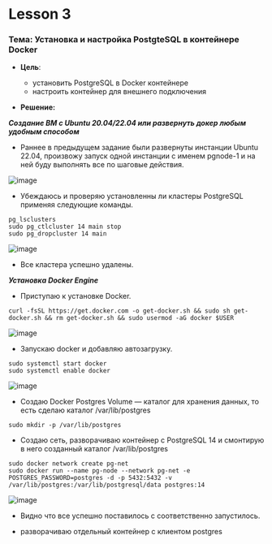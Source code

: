 # Lesson 3
### Тема: Установка и настройка PostgteSQL в контейнере Docker
* __Цель__:
  * установить PostgreSQL в Docker контейнере
  * настроить контейнер для внешнего подключения

* __Решение:__

___Cоздание ВМ с Ubuntu 20.04/22.04 или развернуть докер любым удобным способом___

* Раннее в предыдущем задание были развернуты инстанции Ubuntu 22.04, произвожу запуск одной инстанции с именем pgnode-1 и на ней буду выполнять все по шаговые действия.

![image](https://user-images.githubusercontent.com/85208391/198849625-407b2ffa-7d62-43fc-be14-3f7e0bf1661f.png)

* Убеждаюсь и проверяю установленны ли кластеры PostgreSQL применяя следующие команды.

``` 
pg_lsclusters
sudo pg_ctlcluster 14 main stop
sudo pg_dropcluster 14 main
```

![image](https://user-images.githubusercontent.com/85208391/198852411-50128c7f-b8f5-4ba6-b15c-d79678b42e44.png)

* Все кластера успешно удалены.

___Установка Docker Engine___

* Приступаю к установке Docker.
```
curl -fsSL https://get.docker.com -o get-docker.sh && sudo sh get-docker.sh && rm get-docker.sh && sudo usermod -aG docker $USER
```

![image](https://user-images.githubusercontent.com/85208391/198853185-945f4d3a-38d7-4ee8-93e7-a05566b0a077.png)

* Запускаю docker и добавляю автозагрузку.

```
sudo systemctl start docker
sudo systemctl enable docker
```

![image](https://user-images.githubusercontent.com/85208391/198853447-8c2f0c8c-9b9c-4e98-8c66-83b670f304c6.png)

* Создаю Docker Postgres Volume — каталог для хранения данных, то есть сделаю каталог /var/lib/postgres
```
sudo mkdir -p /var/lib/postgres
```

* Создаю сеть, разворачиваю контейнер с PostgreSQL 14 и смонтирую в него созданный каталог /var/lib/postgres
```
sudo docker network create pg-net
sudo docker run --name pg-node --network pg-net -e POSTGRES_PASSWORD=postgres -d -p 5432:5432 -v /var/lib/postgres:/var/lib/postgresql/data postgres:14
```

![image](https://user-images.githubusercontent.com/85208391/198855489-a0d8c526-c5ca-4db1-adb0-a7fd42e33cb3.png)

* Видно что все успешно поставилось c соответственно запустилось.

* разворачиваю отдельный контейнер с клиентом postgres
